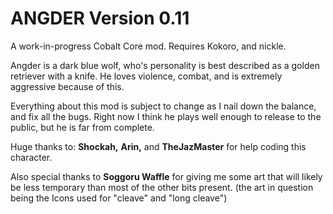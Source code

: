 <h1>ANGDER Version 0.11 </h1>

A work-in-progress Cobalt Core mod. Requires Kokoro, and nickle.

Angder is a dark blue wolf, who's personality is best described as a golden retriever with a knife. He loves violence, combat, and is extremely aggressive because of this.


Everything about this mod is subject to change as I nail down the balance, and fix all the bugs. Right now I think he plays well enough to release to the public, but he is far from complete.

Huge thanks to: **Shockah,** **Arin,** and **TheJazMaster** for help coding this character.

Also special thanks to **Soggoru Waffle** for giving me some art that will likely be less temporary than most of the other bits present. (the art in question being the Icons used for "cleave" and "long cleave")

